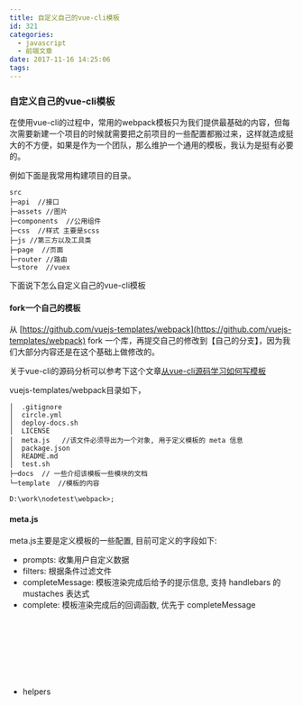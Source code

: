 ```yaml
---
title: 自定义自己的vue-cli模板
id: 321
categories:
  - javascript
  - 前端文章
date: 2017-11-16 14:25:06
tags:
---
```


### 自定义自己的vue-cli模板

在使用vue-cli的过程中，常用的webpack模板只为我们提供最基础的内容，但每次需要新建一个项目的时候就需要把之前项目的一些配置都搬过来，这样就造成挺大的不方便，如果是作为一个团队，那么维护一个通用的模板，我认为是挺有必要的。

例如下面是我常用构建项目的目录。

```
src
├─api  //接口
├─assets //图片
├─components  //公用组件
├─css  //样式 主要是scss
├─js //第三方以及工具类
├─page  //页面
├─router //路由
└─store  //vuex

```

下面说下怎么自定义自己的vue-cli模板

#### fork一个自己的模板

从  [https://github.com/vuejs-templates/webpack](https://github.com/vuejs-templates/webpack) fork 一个库，再提交自己的修改到【自己的分支】，因为我们大部分内容还是在这个基础上做修改的。

关于vue-cli的源码分析可以参考下这个文章[从vue-cli源码学习如何写模板](https://github.com/dwqs/blog/issues/56)

vuejs-templates/webpack目录如下，

```
│  .gitignore
│  circle.yml
│  deploy-docs.sh
│  LICENSE
│  meta.js   //该文件必须导出为一个对象, 用于定义模板的 meta 信息
│  package.json
│  README.md
│  test.sh
├─docs  // 一些介绍该模板一些模块的文档
└─template  //模板的内容

D:\work\nodetest\webpack>;
```

#### meta.js

meta.js主要是定义模板的一些配置, 目前可定义的字段如下:

*   prompts<Object>: 收集用户自定义数据
*   filters<Object>: 根据条件过滤文件
*   completeMessage<String>: 模板渲染完成后给予的提示信息, 支持 handlebars 的 mustaches 表达式
*   complete<Function>: 模板渲染完成后的回调函数, 优先于 completeMessage
*   helpers<Object>: 自定义的 Handlebars 辅助函数

#### prompts

有用过vue-cli的同学应该有看过下面的这个图

![image](http://www.jamielhf.cn/wp/wp-content/uploads/2017/11/1510631675.png)

看下 prompts的代码

```
 "prompts": {
    "name": {  //项目名
      "type": "string",
      "required": true,
      "message": "Project name"  
    },
    "description": {  
      "type": "string",
      "required": false,
      "message": "Project description",
      "default": "A Vue.js project"
    },
    "author": {
      "type": "string",
      "message": "Author"
    },
    "router": {   
      "type": "confirm",
      "message": "Install vue-router?"
    },
    ...   
 }

```

所有的用户输入完成之后, template 目录下的所有文件将会用 Handlebars（[了解相关的语法点这里](http://handlebarsjs.com/)） 进行渲染. 用户输入的数据会作为模板渲染时的使用数据,例如，在cmd确认使用router后，那么main.js就会import router，main.js中源码：

```
{{#router}}
import router from './router'{{#if_eq lintConfig "airbnb"}};{{/if_eq}}
//类似 {{#if_eq lintConfig "airbnb"}};{{/if_eq}}是启用lint后一些语法的检查

{{/router}}

```

因为开发常用到vuex，我们可以加入vuex，修改meta.js

```
 "vuex":{
      "type": "confirm",
      "message": "Install vuex?"
    },
```

安装过程中，就会询问是否安装vuex了

#### helper

上面的if_eq，还有源码中的unless_eq是原本vue cli中注册的那个辅助函数，在vue-cli中的generate.js：

```
# vue-cli/lib/generate.js

//...

// register handlebars helper
Handlebars.registerHelper('if_eq', function (a, b, opts) {
  return a === b
    ? opts.fn(this)
    : opts.inverse(this)
})

Handlebars.registerHelper('unless_eq', function (a, b, opts) {
  return a === b
    ? opts.inverse(this)
    : opts.fn(this)
})
```

类似的，你也可以自定义一些函数，方便你自己去处理一些数据，在meta.js中helpers对象中可以加入自己的方法，如源码中就有注册一个if_or的方法,你在文件中就可以用去使用
```
{{#if_or a b}}{{/if_or}}
```

```

"helpers": {
    "if_or": function (v1, v2, options) {
      if (v1 || v2) {
        return options.fn(this);
      }

      return options.inverse(this);
    }
  },
```

#### filters

filters是根据条件过滤文件，源码:

```
 "filters": {
    ".eslintrc.js": "lint",
    ".eslintignore": "lint",
    "config/test.env.js": "unit || e2e",
    "test/unit/**/*": "unit",
    "build/webpack.test.conf.js": "unit",
    "test/e2e/**/*": "e2e",
    "src/router/**/*": "router"  //例如上面的 router 为true的时候，就会加入这个目录
  },

```

同样，这里我可以加入自己的vuex目录，当，vuex为true的时候，会导入这个目录

```
<br />; "filters": {
    ".eslintrc.js": "lint",
    ".eslintignore": "lint",
    "config/test.env.js": "unit || e2e",
    "test/unit/**/*": "unit",
    "build/webpack.test.conf.js": "unit",
    "test/e2e/**/*": "e2e",
    "src/store/**/*": "vuex",  //加入自己的目录
    "src/router/**/*": "router"
  },
```

然后在main.js引入vuex

```
{{#vuex}}  //vuex为true的时候就会写入这些
import Vuex from 'vuex'{{#if_eq lintConfig "airbnb"}};{{/if_eq}}
import store from  './store/store'{{#if_eq lintConfig "airbnb"}};{{/if_eq}}
Vue.use(Vuex){{#if_eq lintConfig "airbnb"}};{{/if_eq}}
{{/vuex}}

//store.js 文件是我写vuex的入口

new Vue({
  el: '#app',
  {{#router}}
  router,
  {{/router}}
  {{#vuex}}
  store,
  {{/vuex}}
  {{#if_eq build "runtime"}}
  render: h =>; h(App){{#if_eq lintConfig "airbnb"}},{{/if_eq}}
  {{/if_eq}}
  {{#if_eq build "standalone"}}
  template: '<App/>;',
  components: { App }{{#if_eq lintConfig "airbnb"}},{{/if_eq}}
  {{/if_eq}}
}){{#if_eq lintConfig "airbnb"}};{{/if_eq}}

```

还有在template/package.json中也要加入vuex

```
 "dependencies": {
    "vue": "^2.5.2"{{#router}},
    "vue-router": "^3.0.1"{{/router}}{{#vuex}},
    "vuex": "^2.1.1"{{/vuex}}

  },
```

后续的话只需要将自己需要的文件跟文件夹，加入到template/src，例如,我这里加入一个询问是否是移动端的，是移动端的话，会引入 lib-flexible.js以及相关配置的scss文件

```
  "isMobile":{
        "type": "confirm",
        "message": "is Mobile project?"
    },
```

最后,提交到github自己的分支上，就可以使用了

```
vue init jamielhf/webpack#template1 name

```

#### github地址

[https://github.com/jamielhf/webpack/tree/template1](https://github.com/jamielhf/webpack/tree/template1)

#### 参考：

[vue-cli webpack的配置详解](http://blog.csdn.net/hongchh/article/details/55113751)

[从vue-cli源码学习如何写模板 ](https://github.com/dwqs/blog/issues/56)